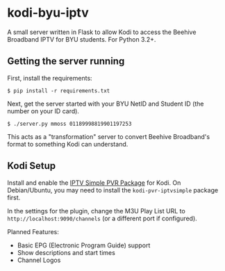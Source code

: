 # kodi-byu-iptv
A small server written in Flask to allow Kodi to access the Beehive Broadband IPTV for BYU students.
For Python 3.2+.

## Getting the server running

First, install the requirements:

    $ pip install -r requirements.txt

Next, get the server started with your BYU NetID and Student ID (the number on your ID card).

    $ ./server.py mmoss 01189998819901197253

This acts as a "transformation" server to convert Beehive Broadband's format to something Kodi can understand.

## Kodi Setup

Install and enable the [IPTV Simple PVR Package](http://kodi.wiki/view/Add-on:IPTV_Simple_Client) for Kodi.
On Debian/Ubuntu, you may need to install the `kodi-pvr-iptvsimple` package first.

In the settings for the plugin, change the M3U Play List URL to
`http://localhost:9090/channels` (or a different port if configured).


Planned Features:

 - Basic EPG (Electronic Program Guide) support
 - Show descriptions and start times
 - Channel Logos
